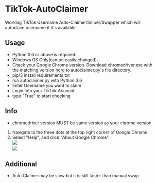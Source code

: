 # TikTok-AutoClaimer
Working TikTok Username Auto-Claimer/Sniper/Swapper which will autoclaim username if it´s available
## Usage
- Python 3.6 or above is required.
- Windows OS Only(can be easily changed).
- Check your Google Chrome version. Download chromedriver.exe with the matching version [here](https://chromedriver.chromium.org/downloads) to autoclaimer.py's file directory.
- pip/3 install requirements.txt
- run autoclaimer.py with Python 3.6
- Enter Username you want to claim
- Login into your TikTok Account
- type "True" to start checking
## Info
- chromedriver version MUST be same version as your chrome version
1. Navigate to the three dots at the top right corner of Google Chrome.
2. Select "Help", and click "About Google Chrome".<br>
![](https://i.imgur.com/PiL1MEy.png)<br>
![](https://i.imgur.com/aluXidt.png)
## Additional 
- Auto Claimer may be slow but it is still faster than manual swap
